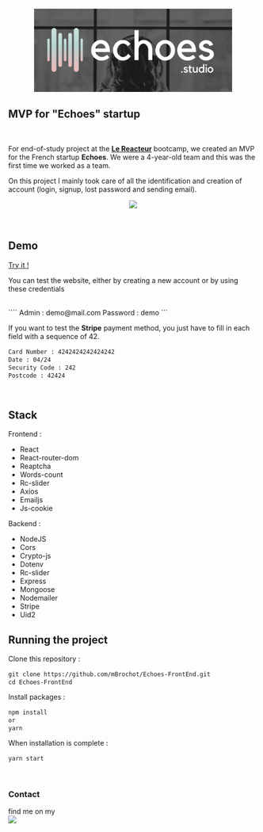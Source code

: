 <p align="center">
<img img width="400"
  src="https://github.com/mBrochot/Echoes-FrontEnd/blob/master/preview/echoes.png">
</p>

## MVP for "Echoes" startup

<br/>

For end-of-study project at the **[Le Reacteur](https://www.lereacteur.io/)** bootcamp, we created an MVP for the French startup **Echoes**. We were a 4-year-old team and this was the first time we worked as a team.

On this project I mainly took care of all the identification and creation of account (login, signup, lost password and sending email).
<br/>

<p align="center">
<img img width="500"
  src="https://github.com/mBrochot/Echoes-FrontEnd/blob/master/preview/echoes.gif">
</p>
<br/>

## Demo

<a href="https://leboncoin-copy.netlify.app">Try it !</a>

You can test the website, either by creating a new account or by using these credentials

<br/>
````
Admin : demo@mail.com
Password : demo
```

<br/>

If you want to test the **Stripe** payment method, you just have to fill in each field with a sequence of 42.

```
Card Number : 4242424242424242
Date : 04/24
Security Code : 242
Postcode : 42424
```

<br/>

## Stack

Frontend :

- React
- React-router-dom
- Reaptcha
- Words-count
- Rc-slider
- Axios
- Emailjs
- Js-cookie
  <br/>

Backend :

- NodeJS
- Cors
- Crypto-js
- Dotenv
- Rc-slider
- Express
- Mongoose
- Nodemailer
- Stripe
- Uid2
  <br/>

## Running the project

Clone this repository :

```
git clone https://github.com/mBrochot/Echoes-FrontEnd.git
cd Echoes-FrontEnd
```

Install packages :

```
npm install
or
yarn
```

When installation is complete :

```bash
yarn start
```

<br/>

### Contact

find me on my <br/>
<a href="https://www.linkedin.com/in/mathieu-brochot/"><img img width="100"
  src="https://github.com/mBrochot/airbnb-replique/blob/master/preview/linkedIn.png"></a>
